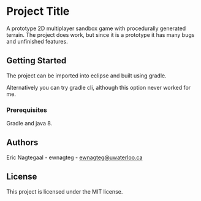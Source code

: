 # Project Title

A prototype 2D multiplayer sandbox game with procedurally generated terrain.
The project does work, but since it is a prototype it has many bugs and
unfinished features.

## Getting Started

The project can be imported into eclipse and built using gradle.

Alternatively you can try gradle cli, although this option never worked for me.

### Prerequisites

Gradle and java 8.

## Authors

Eric Nagtegaal - ewnagteg - ewnagteg@uwaterloo.ca

## License

This project is licensed under the MIT license.
